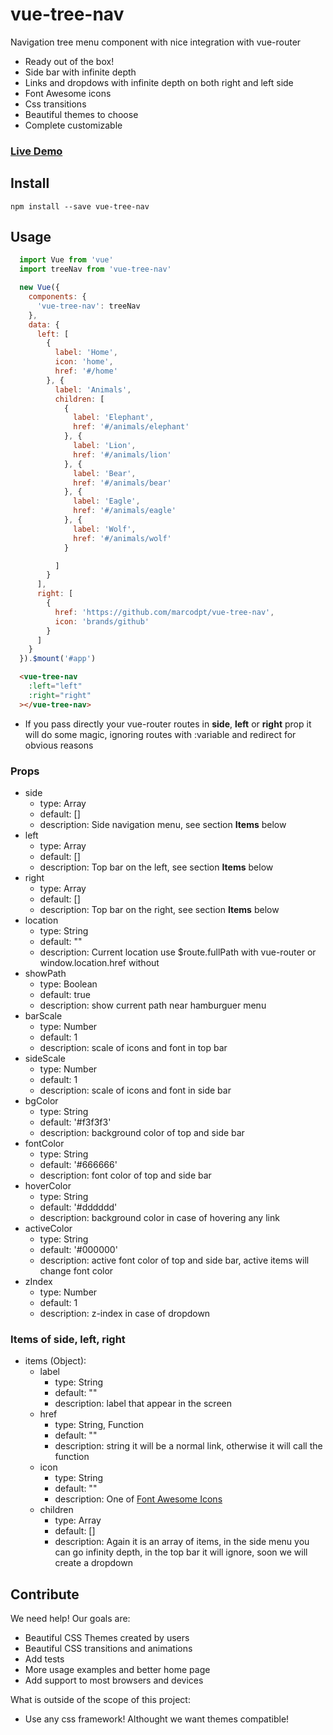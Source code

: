 # vue-tree-nav
 Navigation tree menu component with nice integration with vue-router 
 - Ready out of the box! 
 - Side bar with infinite depth
 - Links and dropdows with infinite depth on both right and left side
 - Font Awesome icons
 - Css transitions
 - Beautiful themes to choose
 - Complete customizable

### [Live Demo](http://marcodpt.github.io/vue-tree-nav)

## Install
```
npm install --save vue-tree-nav
```

## Usage 

```javascript
  import Vue from 'vue'
  import treeNav from 'vue-tree-nav'

  new Vue({
    components: {
      'vue-tree-nav': treeNav
    },
    data: {
      left: [
        {
          label: 'Home',
          icon: 'home',
          href: '#/home'
        }, {
          label: 'Animals',
          children: [
            {
              label: 'Elephant',
              href: '#/animals/elephant'
            }, {
              label: 'Lion',
              href: '#/animals/lion'
            }, {
              label: 'Bear',
              href: '#/animals/bear'
            }, {
              label: 'Eagle',
              href: '#/animals/eagle'
            }, {
              label: 'Wolf',
              href: '#/animals/wolf'
            }

          ]
        }
      ],
      right: [
        {
          href: 'https://github.com/marcodpt/vue-tree-nav',
          icon: 'brands/github'
        }
      ]
    }
  }).$mount('#app')
```

```html
  <vue-tree-nav
    :left="left"
    :right="right"
  ></vue-tree-nav>
```
   - If you pass directly your vue-router routes in **side**, **left** or **right** prop it will do some magic, ignoring routes with :variable and redirect for obvious reasons

### Props
 - side
   - type: Array
   - default: []
   - description: Side navigation menu, see section **Items** below
 - left
   - type: Array
   - default: []
   - description: Top bar on the left, see section **Items** below
 - right
   - type: Array
   - default: []
   - description: Top bar on the right, see section **Items** below
 - location
   - type: String
   - default: ""
   - description: Current location use $route.fullPath with vue-router or window.location.href without
 - showPath
   - type: Boolean
   - default: true
   - description: show current path near hamburguer menu
 - barScale
   - type: Number
   - default: 1
   - description: scale of icons and font in top bar
 - sideScale
   - type: Number
   - default: 1
   - description: scale of icons and font in side bar
 - bgColor
   - type: String
   - default: '#f3f3f3'
   - description: background color of top and side bar
 - fontColor
   - type: String
   - default: '#666666'
   - description: font color of top and side bar
 - hoverColor
   - type: String
   - default: '#dddddd'
   - description: background color in case of hovering any link
 - activeColor
   - type: String
   - default: '#000000'
   - description: active font color of top and side bar, active items will change font color
 - zIndex
   - type: Number
   - default: 1
   - description: z-index in case of dropdown

### Items of side, left, right
   - items (Object):
     - label
       - type: String
       - default: ""
       - description: label that appear in the screen
     - href
       - type: String, Function
       - default: ""
       - description: string it will be a normal link, otherwise it will call the function
     - icon
       - type: String
       - default: ""
       - description: One of [Font Awesome Icons](https://fontawesome.com/icons?d=gallery&s=solid&m=free)
     - children
       - type: Array
       - default: []
       - description: Again it is an array of items, in the side menu you can go infinity depth, in the top bar it will ignore, soon we will create a dropdown

## Contribute
We need help! Our goals are:
 - Beautiful CSS Themes created by users
 - Beautiful CSS transitions and animations
 - Add tests
 - More usage examples and better home page
 - Add support to most browsers and devices

What is outside of the scope of this project:
 - Use any css framework! Althought we want themes compatible!
